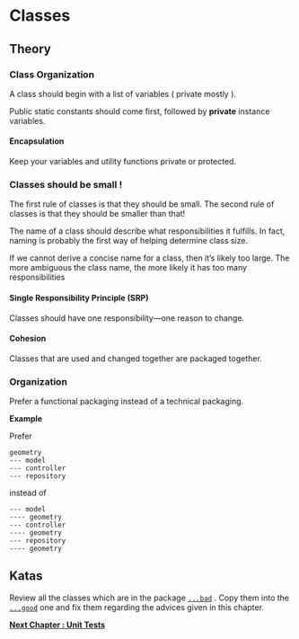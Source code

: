 # Classes

## Theory

### Class Organization

A class should begin with a list of variables ( private mostly ).

Public static constants should come first, followed by __private__ instance variables.

#### Encapsulation

Keep your variables and utility functions private or protected.
 
### Classes should be small !

The first rule of classes is that they should be small. 
The second rule of classes is that they should be smaller than that!

The name of a class should describe what responsibilities it fulfills. 
In fact, naming is probably the first way of helping determine class size. 

If we cannot derive a concise name for a class, then it’s likely too large. 
The more ambiguous the class name, the more likely it has too many responsibilities

#### Single Responsibility Principle (SRP)

Classes should have one responsibility—one reason to change.

#### Cohesion

Classes that are used and changed together are packaged together.   

### Organization

Prefer a functional packaging instead of a technical packaging.


__Example__

Prefer

```text
geometry
--- model
--- controller
--- repository

```

instead of 


```text
--- model
---- geometry
--- controller
---- geometry
--- repository
---- geometry

```

## Katas

Review all the classes which are in the package [``...bad``](src/main/java/info/touret/workshop/cleancode/classchapter/bad) .
Copy them into the [``...good``](src/main/java/info/touret/workshop/cleancode/classchapter/good) one and fix them regarding the advices given in this chapter.


__[Next Chapter : Unit Tests](../08-unit-tests/README.md)__
